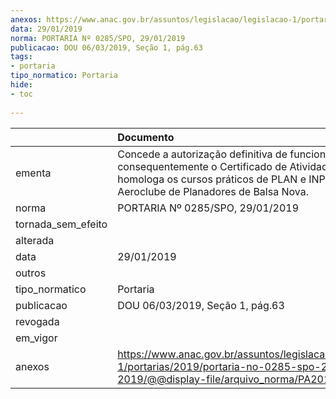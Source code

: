 ```yaml
---
anexos: https://www.anac.gov.br/assuntos/legislacao/legislacao-1/portarias/2019/portaria-no-0285-spo-29-01-2019/@@display-file/arquivo_norma/PA2019-0285.pdf
data: 29/01/2019
norma: PORTARIA Nº 0285/SPO, 29/01/2019
publicacao: DOU 06/03/2019, Seção 1, pág.63
tags:
- portaria
tipo_normatico: Portaria
hide: 
- toc 
 
---
```


|                    | Documento                                                                                                                                                                                     |
|:-------------------|:----------------------------------------------------------------------------------------------------------------------------------------------------------------------------------------------|
| ementa             | Concede a autorização definitiva de funcionamento, consequentemente o Certificado de Atividade Aérea; e homologa os cursos práticos de PLAN e INPL, do Aeroclube de Planadores de Balsa Nova. |
| norma              | PORTARIA Nº 0285/SPO, 29/01/2019                                                                                                                                                              |
| tornada_sem_efeito |                                                                                                                                                                                               |
| alterada           |                                                                                                                                                                                               |
| data               | 29/01/2019                                                                                                                                                                                    |
| outros             |                                                                                                                                                                                               |
| tipo_normatico     | Portaria                                                                                                                                                                                      |
| publicacao         | DOU 06/03/2019, Seção 1, pág.63                                                                                                                                                               |
| revogada           |                                                                                                                                                                                               |
| em_vigor           |                                                                                                                                                                                               |
| anexos             | https://www.anac.gov.br/assuntos/legislacao/legislacao-1/portarias/2019/portaria-no-0285-spo-29-01-2019/@@display-file/arquivo_norma/PA2019-0285.pdf                                          |